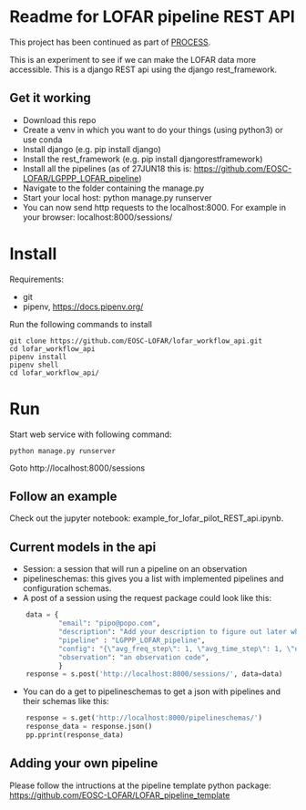 # Readme for LOFAR pipeline REST API

This project has been continued as part of [PROCESS](https://github.com/process-project/lofar_workflow_api).

This is an experiment to see if we can make the LOFAR data more accessible.
This is a django REST api using the django rest_framework. 

## Get it working

* Download this repo
* Create a venv in which you want to do your things (using python3) or use conda
* Install django (e.g. pip install django)
* Install the rest_framework (e.g. pip install djangorestframework)
* Install all the pipelines (as of 27JUN18 this is: https://github.com/EOSC-LOFAR/LGPPP_LOFAR_pipeline)
* Navigate to the folder containing the manage.py
* Start your local host: python manage.py runserver
* You can now send http requests to the localhost:8000. For example in your browser: localhost:8000/sessions/

# Install

Requirements:
- git
- pipenv, https://docs.pipenv.org/

Run the following commands to install
```
git clone https://github.com/EOSC-LOFAR/lofar_workflow_api.git
cd lofar_workflow_api
pipenv install
pipenv shell
cd lofar_workflow_api/
```

# Run

Start web service with following command:
```
python manage.py runserver
```

Goto http://localhost:8000/sessions

## Follow an example

Check out the jupyter notebook: example_for_lofar_pilot_REST_api.ipynb. 

## Current models in the api

* Session: a session that will run a pipeline on an observation
* pipelineschemas: this gives you a list with implemented pipelines and configuration schemas.
* A post of a session using the request package could look like this:
```python
	data = {
			"email": "pipo@popo.com",
			"description": "Add your description to figure out later what this is.",
			"pipeline" : "LGPPP_LOFAR_pipeline",
			"config": "{\"avg_freq_step\": 1, \"avg_time_step\": 1, \"do_demix\": 1, \"demix_freq_step\": 1, \"demix_time_step\": 1, \"demix_sources\": 1, \"select_NL\": 1,\"parset\": 1}",
			"observation": "an observation code",
			}
	response = s.post('http://localhost:8000/sessions/', data=data)
```
* You can do a get to pipelineschemas to get a json with pipelines and their schemas like this: 
```python
	response = s.get('http://localhost:8000/pipelineschemas/')
	response_data = response.json()
	pp.pprint(response_data)

```


## Adding your own pipeline

Please follow the intructions at the pipeline template python package: https://github.com/EOSC-LOFAR/LOFAR_pipeline_template
